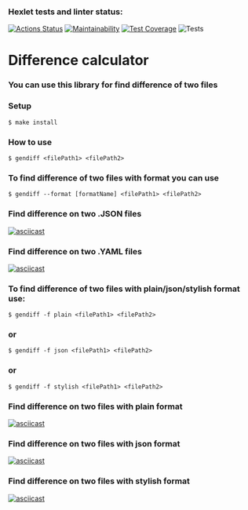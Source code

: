 ### Hexlet tests and linter status:
[![Actions Status](https://github.com/SiKnow/frontend-project-lvl2/workflows/hexlet-check/badge.svg)](https://github.com/SiKnow/frontend-project-lvl2/actions)
[![Maintainability](https://api.codeclimate.com/v1/badges/98d93bc8246a7eb68dfa/maintainability)](https://codeclimate.com/github/SiKnow/frontend-project-lvl2/maintainability)
[![Test Coverage](https://api.codeclimate.com/v1/badges/98d93bc8246a7eb68dfa/test_coverage)](https://codeclimate.com/github/SiKnow/frontend-project-lvl2/test_coverage)
![Tests](https://github.com/SiKnow/frontend-project-lvl2/actions/workflows/Tests.yml/badge.svg)



# Difference calculator
### You can use this library for find difference of two files

### Setup

```
$ make install
```

### How to use

```
$ gendiff <filePath1> <filePath2>
```

### To find difference of two files with format you can use

```
$ gendiff --format [formatName] <filePath1> <filePath2>
```

### Find difference on two .JSON files
[![asciicast](https://asciinema.org/a/437947.svg)](https://asciinema.org/a/437947)

### 

### Find difference on two .YAML files
[![asciicast](https://asciinema.org/a/437949.svg)](https://asciinema.org/a/437949)

### To find difference of two files with plain/json/stylish format use:

```
$ gendiff -f plain <filePath1> <filePath2>
```
### or

```
$ gendiff -f json <filePath1> <filePath2>
```
### or
```
$ gendiff -f stylish <filePath1> <filePath2>
```

### Find difference on two files with plain format
[![asciicast](https://asciinema.org/a/437950.svg)](https://asciinema.org/a/437950)

### Find difference on two files with json format
[![asciicast](https://asciinema.org/a/437951.svg)](https://asciinema.org/a/437951)

### Find difference on two files with stylish format
[![asciicast](https://asciinema.org/a/437948.svg)](https://asciinema.org/a/437948)

